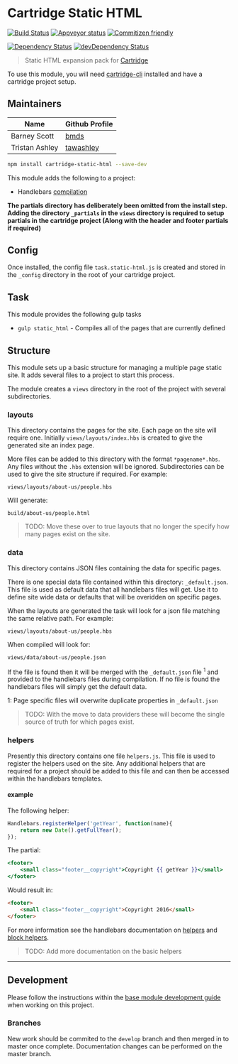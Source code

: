 # Cartridge Static HTML

[![Build Status](https://img.shields.io/travis/cartridge/cartridge-static-html.svg?branch=master&style=flat-square)](https://travis-ci.org/cartridge/cartridge-static-html)
[![Appveyor status](https://ci.appveyor.com/api/projects/status/github/cartridge/cartridge-static-html?branch=master&svg=true)](https://travis-ci.org/cartridge/cartridge-static-html)
[![Commitizen friendly](https://img.shields.io/badge/commitizen-friendly-brightgreen.svg?style=flat-square)](http://commitizen.github.io/cz-cli/)

[![Dependency Status](https://david-dm.org/cartridge/cartridge-static-html.svg?style=flat-square)](https://david-dm.org/cartridge/cartridge-static-html/caribou)
[![devDependency Status](https://david-dm.org/cartridge/cartridge-static-html/dev-status.svg?style=flat-square)](https://david-dm.org/cartridge/cartridge-static-html/caribou#info=devDependencies)

> Static HTML expansion pack for [Cartridge](https://github.com/cartridge/cartridge)

To use this module, you will need [cartridge-cli](https://github.com/cartridge/cartridge-cli) installed and have a cartridge project setup.

## Maintainers

| Name          | Github Profile                  |
| ------------- |---------------------------------|
| Barney Scott  | [bmds](https://github.com/bmds) |
| Tristan Ashley  | [tawashley](https://github.com/tawashley) |

```sh
npm install cartridge-static-html --save-dev
```

This module adds the following to a project:

* Handlebars [compilation](https://github.com/kaanon/gulp-compile-handlebars)

**The partials directory has deliberately been omitted from the install step. Adding the directory `_partials` in the `views` directory is required to setup partials in the cartridge project (Along with the header and footer partials if required)**

## Config

Once installed, the config file `task.static-html.js` is created and stored in the `_config` directory in the root of your cartridge project.

## Task

This module provides the following gulp tasks

* `gulp static_html` - Compiles all of the pages that are currently defined

## Structure

This module sets up a basic structure for managing a multiple page static site. It adds several files to a project to start this process.

The module creates a `views` directory in the root of the project with several subdirectories.

### layouts
This directory contains the pages for the site. Each page on the site will require one. Initially `views/layouts/index.hbs` is created to give the generated site an index page.

More files can be added to this directory with the format `*pagename*.hbs`. Any files without the `.hbs` extension will be ignored. Subdirectories can be used to give the site structure if required. For example:

`views/layouts/about-us/people.hbs`

Will generate:

`build/about-us/people.html`

> TODO: Move these over to true layouts that  no longer the specify how many pages exist on the site.

### data
This directory contains JSON files containing the data for specific pages.

There is one special data file contained within this directory: `_default.json`. This file is used as default data that all handlebars files will get. Use it to define site wide data or defaults that will be overidden on specific pages.

When the layouts are generated the task will look for a json file matching the same relative path. For example:

`views/layouts/about-us/people.hbs`

When compiled will look for:

`views/data/about-us/people.json`

If the file is found then it will be merged with the `_default.json` file <sup>1</sup> and provided to the handlebars files during compilation. If no file is found the handlebars files will simply get the default data.

1: Page specific files will overwrite duplicate properties in `_default.json`

> TODO: With the move to data providers these will become the single source of truth for which pages exist.

### helpers
Presently this directory contains one file `helpers.js`. This file is used to register the helpers used on the site. Any additional helpers that are required for a project should be added to this file and can then be accessed within the handlebars templates.

#### example
The following helper:
```javascript
Handlebars.registerHelper('getYear', function(name){
	return new Date().getFullYear();
});
```

The partial:
```handlebars
<footer>
	<small class="footer__copyright">Copyright {{ getYear }}</small>
</footer>
```

Would result in:

```html
<footer>
	<small class="footer__copyright">Copyright 2016</small>
</footer>
```

For more information see the handlebars documentation on [helpers](http://handlebarsjs.com/#helpers) and [block helpers](http://handlebarsjs.com/block_helpers.html).

> TODO: Add more documentation on the basic helpers

* * *

## Development
Please follow the instructions within the [base module development guide](https://github.com/cartridge/base-module/wiki/Development-guide) when working on this project.

### Branches
New work should be commited to the `develop` branch and then merged in to master once complete. Documentation changes can be performed on the master branch.
